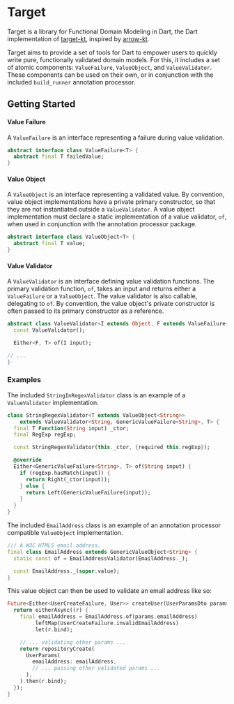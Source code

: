 # Target

Target is a library for Functional Domain Modeling in Dart, the Dart implementation
of [target-kt](https://github.com/callius/target-kt), inspired by [arrow-kt](https://arrow-kt.io).

Target aims to provide a set of tools for Dart to empower users to quickly write pure, functionally
validated domain models. For this, it includes a set of atomic components: `ValueFailure`, `ValueObject`,
and `ValueValidator`. These components can be used on their own, or in conjunction with the
included `build_runner` annotation processor.

## Getting Started

#### Value Failure

A `ValueFailure` is an interface representing a failure during value validation.

```dart
abstract interface class ValueFailure<T> {
  abstract final T failedValue;
}
```

#### Value Object

A `ValueObject` is an interface representing a validated value. By convention, value object implementations have a
private primary constructor, so that they are not instantiated outside a `ValueValidator`. A value object implementation
must declare a static implementation of a value validator, `of`, when used in conjunction with the annotation
processor package.

```dart
abstract interface class ValueObject<T> {
  abstract final T value;
}
```

#### Value Validator

A `ValueValidator` is an interface defining value validation functions. The primary validation function, `of`, takes an
input and returns either a `ValueFailure` or a `ValueObject`. The value validator is also callable, delegating to `of`.
By convention, the value object's private constructor is often passed to its primary constructor as a reference.

```dart
abstract class ValueValidator<I extends Object, F extends ValueFailure<I>, T extends ValueObject<I>> {
  const ValueValidator();

  Either<F, T> of(I input);

// ...
}
```

### Examples

The included `StringInRegexValidator` class is an example of a `ValueValidator` implementation.

```dart
class StringRegexValidator<T extends ValueObject<String>>
    extends ValueValidator<String, GenericValueFailure<String>, T> {
  final T Function(String input) _ctor;
  final RegExp regExp;

  const StringRegexValidator(this._ctor, {required this.regExp});

  @override
  Either<GenericValueFailure<String>, T> of(String input) {
    if (regExp.hasMatch(input)) {
      return Right(_ctor(input));
    } else {
      return Left(GenericValueFailure(input));
    }
  }
}
```

The included `EmailAddress` class is an example of an annotation processor compatible `ValueObject` implementation.

```dart
/// A W3C HTML5 email address.
final class EmailAddress extends GenericValueObject<String> {
  static const of = EmailAddressValidator(EmailAddress._);

  const EmailAddress._(super.value);
}
```

This value object can then be used to validate an email address like so:

```dart
Future<Either<UserCreateFailure, User>> createUser(UserParamsDto params) {
  return eitherAsync((r) {
    final emailAddress = EmailAddress.of(params.emailAddress)
        .leftMap(UserCreateFailure.invalidEmailAddress)
        .let(r.bind);

    // ... validating other params ...
    return repositoryCreate(
      UserParams(
        emailAddress: emailAddress,
        // ... passing other validated params ...
      ),
    ).then(r.bind);
  });
}
```
